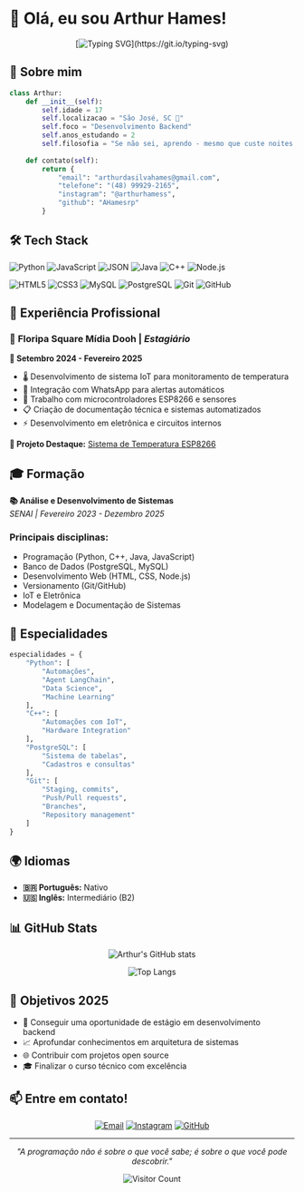 # 👋 Olá, eu sou Arthur Hames!

<div align="center">
  
  [![Typing SVG](https://readme-typing-svg.herokuapp.com?font=Fira+Code&pause=1000&color=00F7FF&center=true&vCenter=true&width=435&lines=Desenvolvedor+Backend+Jr;2+anos+de+estudos;Sempre+em+busca+de+novos+desafios!)](https://git.io/typing-svg)
  
</div>

## 🚀 Sobre mim

```python
class Arthur:
    def __init__(self):
        self.idade = 17
        self.localizacao = "São José, SC 🌴"
        self.foco = "Desenvolvimento Backend"
        self.anos_estudando = 2
        self.filosofia = "Se não sei, aprendo - mesmo que custe noites de sono! ☕"
        
    def contato(self):
        return {
            "email": "arthurdasilvahames@gmail.com",
            "telefone": "(48) 99929-2165",
            "instagram": "@arthurhamess",
            "github": "AHamesrp"
        }
```

## 🛠️ Tech Stack

![Python](https://img.shields.io/badge/Python-3776AB?style=for-the-badge&logo=python&logoColor=white)
![JavaScript](https://img.shields.io/badge/JavaScript-F7DF1E?style=for-the-badge&logo=javascript&logoColor=black)
![JSON](https://img.shields.io/badge/JSON-000000?style=for-the-badge&logo=json&logoColor=white)
![Java](https://img.shields.io/badge/Java-ED8B00?style=for-the-badge&logo=java&logoColor=white)
![C++](https://img.shields.io/badge/C++-00599C?style=for-the-badge&logo=cplusplus&logoColor=white)
![Node.js](https://img.shields.io/badge/Node.js-339933?style=for-the-badge&logo=nodedotjs&logoColor=white)

![HTML5](https://img.shields.io/badge/HTML5-E34F26?style=for-the-badge&logo=html5&logoColor=white)
![CSS3](https://img.shields.io/badge/CSS3-1572B6?style=for-the-badge&logo=css3&logoColor=white)
![MySQL](https://img.shields.io/badge/MySQL-4479A1?style=for-the-badge&logo=mysql&logoColor=white)
![PostgreSQL](https://img.shields.io/badge/PostgreSQL-336791?style=for-the-badge&logo=postgresql&logoColor=white)
![Git](https://img.shields.io/badge/Git-F05032?style=for-the-badge&logo=git&logoColor=white)
![GitHub](https://img.shields.io/badge/GitHub-181717?style=for-the-badge&logo=github&logoColor=white)

## 💼 Experiência Profissional

### 🏢 **Floripa Square Mídia Dooh** | *Estagiário*
**📅 Setembro 2024 - Fevereiro 2025**

- 🌡️ Desenvolvimento de sistema IoT para monitoramento de temperatura
- 📱 Integração com WhatsApp para alertas automáticos
- 🔧 Trabalho com microcontroladores ESP8266 e sensores
- 📋 Criação de documentação técnica e sistemas automatizados
- ⚡ Desenvolvimento em eletrônica e circuitos internos

**🔗 Projeto Destaque:** [Sistema de Temperatura ESP8266](https://github.com/AHamesrp/temperatura_esp8266.git)

## 🎓 Formação

**📚 Análise e Desenvolvimento de Sistemas**  
*SENAI | Fevereiro 2023 - Dezembro 2025*

### Principais disciplinas:
- Programação (Python, C++, Java, JavaScript)
- Banco de Dados (PostgreSQL, MySQL)
- Desenvolvimento Web (HTML, CSS, Node.js)
- Versionamento (Git/GitHub)
- IoT e Eletrônica
- Modelagem e Documentação de Sistemas

## 🌟 Especialidades

```python
especialidades = {
    "Python": [
        "Automações", 
        "Agent LangChain", 
        "Data Science", 
        "Machine Learning"
    ],
    "C++": [
        "Automações com IoT", 
        "Hardware Integration"
    ],
    "PostgreSQL": [
        "Sistema de tabelas", 
        "Cadastros e consultas"
    ],
    "Git": [
        "Staging, commits", 
        "Push/Pull requests", 
        "Branches", 
        "Repository management"
    ]
}
```

## 🌍 Idiomas
- **🇧🇷 Português:** Nativo
- **🇺🇸 Inglês:** Intermediário (B2)

## 📊 GitHub Stats

<div align="center">
  
  ![Arthur's GitHub stats](https://github-readme-stats.vercel.app/api?username=AHamesrp&show_icons=true&theme=tokyonight)
  
  ![Top Langs](https://github-readme-stats.vercel.app/api/top-langs/?username=AHamesrp&layout=compact&theme=tokyonight)
  
</div>

## 🎯 Objetivos 2025

- 🚀 Conseguir uma oportunidade de estágio em desenvolvimento backend
- 📈 Aprofundar conhecimentos em arquitetura de sistemas
- 🌐 Contribuir com projetos open source
- 🎓 Finalizar o curso técnico com excelência

## 📫 Entre em contato!

<div align="center">
  
  [![Email](https://img.shields.io/badge/Email-D14836?style=for-the-badge&logo=gmail&logoColor=white)](mailto:arthurdasilvahames@gmail.com)
  [![Instagram](https://img.shields.io/badge/Instagram-E4405F?style=for-the-badge&logo=instagram&logoColor=white)](https://instagram.com/arthurhamess)
  [![GitHub](https://img.shields.io/badge/GitHub-100000?style=for-the-badge&logo=github&logoColor=white)](https://github.com/AHamesrp)
  
</div>

---

<div align="center">
  
  *"A programação não é sobre o que você sabe; é sobre o que você pode descobrir."*
  
  ![Visitor Count](https://profile-counter.glitch.me/AHamesrp/count.svg)
  
</div>
